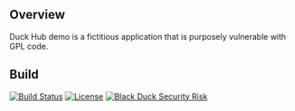 ## Overview ##
Duck Hub demo is a fictitious application that is purposely vulnerable with GPL code.

## Build ##

[![Build Status](https://travis-ci.org/davemeurer/duck-hub.svg?branch=master)](https://travis-ci.org/davemeurer/duck-hub) [![License](https://img.shields.io/badge/License-Apache%202.0-blue.svg)](https://opensource.org/licenses/Apache-2.0) [![Black Duck Security Risk](https://copilot.blackducksoftware.com/github/repos/davemeurer/duck-hub/branches/master/badge-risk.svg)](https://copilot.blackducksoftware.com/github/repos/davemeurer/duck-hub/branches/master)
